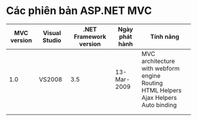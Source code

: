 # Các phiên bản ASP.NET MVC

| MVC version | Visual Studio | .NET Framework version | Ngày phát hành | Tính năng                                                    |
| ----------- | ------------- | ---------------------- | -------------- | ------------------------------------------------------------ |
| 1.0         | VS2008        | 3.5                    | 13-Mar-2009    | MVC architecture with webform engine <br>Routing <br>HTML Helpers <br>Ajax Helpers <br>Auto binding |
|             |               |                        |                |                                                              |
|             |               |                        |                |                                                              |

